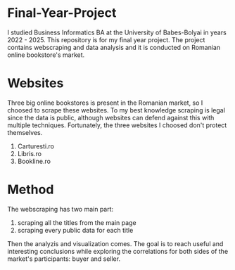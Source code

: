 # Final-Year-Project
I studied Business Informatics BA at the University of Babes-Bolyai in years 2022 - 2025. This repository is for my final year project. The project contains webscraping and data analysis and it is conducted on Romanian online bookstore's market.

# Websites
Three big online bookstores is present in the Romanian market, so I choosed to scrape these websites. To my best knowledge scraping is legal since the data is public, although websites can defend against this with multiple techniques. Fortunately, the three websites I choosed don't protect themselves.

1. Carturesti.ro
2. Libris.ro
3. Bookline.ro

# Method
The webscraping has two main part:
1. scraping all the titles from the main page
2. scraping every public data for each title 

Then the analyzis and visualization comes. The goal is to reach useful and interesting conclusions while exploring the correlations for both sides of the market's participants: buyer and seller. 
